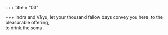 +++
title = "03"

+++
Indra and Vāyu, let your thousand fallow bays convey you here, to the  pleasurable offering,  
to drink the soma.  